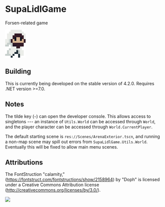 # SupaLidlGame

Forsen-related game

![](./Assets/Sprites/Characters/forsen2-portrait.png)

## Building

This is currently being developed on the stable version of 4.2.0. Requires
.NET version >=7.0.

## Notes

The tilde key (`~`) can open the developer console. This allows access to
singletons --- an instance of `Utils.World` can be accessed through `World`,
and the player character can be accessed through `World.CurrentPlayer`.

The default starting scene is `res://Scenes/ArenaExterior.tscn`, and running a
non-map scene may spill out errors from `SupaLidlGame.Utils.World`. Eventually
this will be fixed to allow main menu scenes.

## Attributions

The FontStruction "calamity,"
(https://fontstruct.com/fontstructions/show/2158964) by "Doph" is licensed
under a Creative Commons Attribution license
(http://creativecommons.org/licenses/by/3.0/).

![](https://i.redd.it/fcy6t049yzr91.png)
